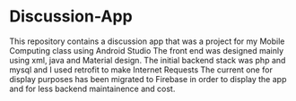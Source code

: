 # Discussion-App

This repository contains a discussion app that was a project for my Mobile Computing class using Android Studio
The front end was designed mainly using xml, java and Material design.
The initial backend stack was php and mysql and I used retrofit to make Internet Requests
The current one for display purposes has been migrated to Firebase in order to display the app and for
less backend maintainence and cost.
